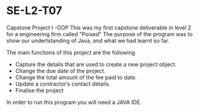 # SE-L2-T07
Capstone Project I -OOP
This was my first capstone deliverable in level 2 for a engineering firm called "Poised" The purpose of the program was to show our undertstanding of Java,
and what we had learnt so far.

The main functions of this project are the following
  * Capture the details that are used to create a new project
    object.
  * Change the due date of the project.
  * Change the total amount of the fee paid to date.
  * Update a contractor’s contact details.
  * Finalise the project 
  
In order to run this program you will need a JAVA IDE.
